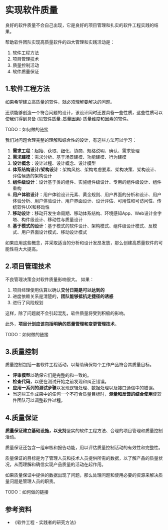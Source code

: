 # 实现软件质量
良好的软件质量不会自己出现，它是良好的项目管理和扎实的软件工程实践的结果。

帮助软件团队实现高质量软件的四大管理和实践活动是：
1. 软件工程方法
2. 项目管理技术
3. 质量控制活动
4. 软件质量保证

## 1.软件工程方法
如果希望建立高质量的软件，就必须理解要解决的问题。

还须能够创造一个符合问题的设计，该设计同时还要具备一些性质，这些性质可以使我们得到具备 (见[软件质量-质量因素](./what-is-software-quality.md)) 质量维度和因素的软件。

TODO：如何做的链接

我们对问题合理完整的理解和综合性的设计，有这些方法可以学习：
1. **需求工程**：起始、获取、细化、协商、规格说明、确认、需求管理
2. **需求建模**：需求分析、基于场景建模、功能建模、行为建模
3. **设计概念**：设计过程、设计概念、设计模型
4. **体系结构设计/架构设计**：架构风格、架构考虑要素、架构决策、架构设计、评估候选的架构设计
5. **组件级设计**：设计基于类的组件、实施组件级设计、专用的组件级设计、组件重构
6. **用户体验设计**：用户体验设计元素、黄金规则、用户界面的分析和设计、用户体验分析、用户体验设计、用户界面设计、设计评估、可用性和可访问性、传统软件UX和移动性
7. **移动设计**：移动开发生命周期、移动体系结构、环境感知App、Web设计金字塔、构件级设计、移动性与质量设计
8. **基于模式的设计**：基于模式的软件设计、架构模式、组件级设计模式、反模式、用户界面设计模式、移动设计模式

如果应用这些概念，并采取适当的分析和设计发昂发放，那么创建高质量软件的可能性将大大提高。

## 2.项目管理技术
不良管理决策会对软件质量影响很大。
如果：
1. 项目经理使用估算以确认**交付日期是可以达到的**
2. 进度依赖关系是清楚的，**团队能够抵抗走捷径的诱惑**
3. 进行了风险规划

这样，除了问题就不会引起混乱，软件质量将受到积极的影响。

此外，**项目计划应该包括明确的质量管理和变更管理技术**。

TODO：如何做的链接

## 3.质量控制
质量控制包括一套软件工程活动，以帮助确保每个工作产品符合其质量目标。
* **评审模型**以确保它们是完整的和一致的。
* **检查代码**，以便在测试开始之前发现和纠正错误。
* **应用一系列的测试步骤**以发现逻辑处理、数据处理以及接口通信中的错误。
* 当这些工作成果中的任何一个不符合质量目标时，**测量和反馈的结合使用**使软件团队可以调整软件过程。

## 4.质量保证
**质量保证建立基础设施，以支持**坚实的软件工程方法、合理的项目管理和质量控制活动。

质量保证还包含一组审核和报告功能，用以评估质量控制活动的有效性和完整性。

质量保证的目标是为了管理人员和技术人员提供所需的数据，以了解产品的质量状况，从而理解和确信实现产品质量的活动在起作用。

如果质量保证中提供的数据出现了问题，那么处理问题和使用必要的资源来解决质量问题是管理人员的职责。

TODO：如何做的链接

## 参考资料
* 《软件工程 - 实践者的研究方法》